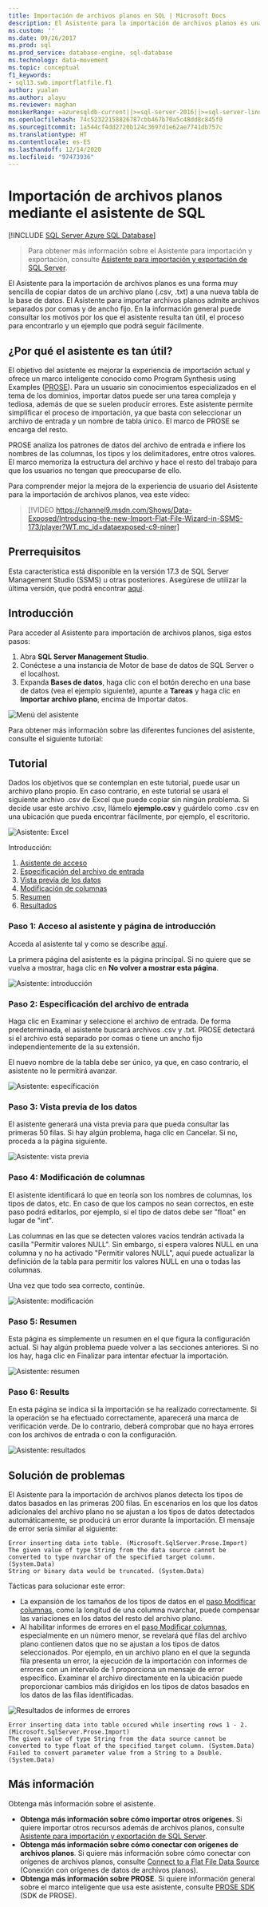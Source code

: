 ```yaml
---
title: Importación de archivos planos en SQL | Microsoft Docs
description: El Asistente para la importación de archivos planos es una forma muy sencilla de copiar datos de un archivo .csv o .txt a una nueva tabla de la base de datos. En este artículo se muestra cómo y cuándo usar el asistente.
ms.custom: ''
ms.date: 09/26/2017
ms.prod: sql
ms.prod_service: database-engine, sql-database
ms.technology: data-movement
ms.topic: conceptual
f1_keywords:
- sql13.swb.importflatfile.f1
author: yualan
ms.author: alayu
ms.reviewer: maghan
monikerRange: =azuresqldb-current||>=sql-server-2016||>=sql-server-linux-2017||=azuresqldb-mi-current
ms.openlocfilehash: 74c52322158826787cbb467b70a5c48dd8c845f0
ms.sourcegitcommit: 1a544cf4dd2720b124c3697d1e62ae7741db757c
ms.translationtype: HT
ms.contentlocale: es-ES
ms.lasthandoff: 12/14/2020
ms.locfileid: "97473936"
---
```

# <a name="import-flat-file-to-sql-wizard"></a>Importación de archivos planos mediante el asistente de SQL
[!INCLUDE [SQL Server Azure SQL Database](../../includes/applies-to-version/sql-asdb.md)]
> Para obtener más información sobre el Asistente para importación y exportación, consulte [Asistente para importación y exportación de SQL Server](../../integration-services/import-export-data/import-and-export-data-with-the-sql-server-import-and-export-wizard.md).

El Asistente para la importación de archivos planos es una forma muy sencilla de copiar datos de un archivo plano (.csv, .txt) a una nueva tabla de la base de datos.  El Asistente para importar archivos planos admite archivos separados por comas y de ancho fijo. En la información general puede consultar los motivos por los que el asistente resulta tan útil, el proceso para encontrarlo y un ejemplo que podrá seguir fácilmente.

## <a name="why-would-i-use-this-wizard"></a>¿Por qué el asistente es tan útil?
El objetivo del asistente es mejorar la experiencia de importación actual y ofrece un marco inteligente conocido como Program Synthesis using Examples ([PROSE](https://microsoft.github.io/prose/)). Para un usuario sin conocimientos especializados en el tema de los dominios, importar datos puede ser una tarea compleja y tediosa, además de que se suelen producir errores. Este asistente permite simplificar el proceso de importación, ya que basta con seleccionar un archivo de entrada y un nombre de tabla único. El marco de PROSE se encarga del resto.

PROSE analiza los patrones de datos del archivo de entrada e infiere los nombres de las columnas, los tipos y los delimitadores, entre otros valores. El marco memoriza la estructura del archivo y hace el resto del trabajo para que los usuarios no tengan que preocuparse de ello.

Para comprender mejor la mejora de la experiencia de usuario del Asistente para la importación de archivos planos, vea este vídeo:

> [!VIDEO https://channel9.msdn.com/Shows/Data-Exposed/Introducing-the-new-Import-Flat-File-Wizard-in-SSMS-173/player?WT.mc_id=dataexposed-c9-niner]

## <a name="prerequisites"></a>Prerrequisitos
Esta característica está disponible en la versión 17.3 de SQL Server Management Studio (SSMS) u otras posteriores. Asegúrese de utilizar la última versión, que podrá encontrar [aquí](../../ssms/download-sql-server-management-studio-ssms.md).
 
## <a name="getting-started"></a><a id="started"></a>Introducción
Para acceder al Asistente para importación de archivos planos, siga estos pasos:

1. Abra **SQL Server Management Studio**.
2. Conéctese a una instancia de Motor de base de datos de SQL Server o el localhost.
3. Expanda **Bases de datos**, haga clic con el botón derecho en una base de datos (vea el ejemplo siguiente), apunte a **Tareas** y haga clic en **Importar archivo plano**, encima de Importar datos.

![Menú del asistente](media/import-flat-file-wizard/import-flat-file-menu.png)

Para obtener más información sobre las diferentes funciones del asistente, consulte el siguiente tutorial:

## <a name="tutorial"></a>Tutorial
Dados los objetivos que se contemplan en este tutorial, puede usar un archivo plano propio. En caso contrario, en este tutorial se usará el siguiente archivo .csv de Excel que puede copiar sin ningún problema. Si decide usar este archivo .csv, llámelo **ejemplo.csv** y guárdelo como .csv en una ubicación que pueda encontrar fácilmente, por ejemplo, el escritorio.

![Asistente: Excel](media/import-flat-file-wizard/import-flat-file-example.png)

Introducción:
1. [Asistente de acceso](#step-1-access-wizard-and-intro-page)
2. [Especificación del archivo de entrada](#step-2-specify-input-file)
3. [Vista previa de los datos](#step-3-preview-data)
4. [Modificación de columnas](#step-4-modify-columns)
5. [Resumen](#step-5-summary)
6. [Resultados](#step-6-results)

### <a name="step-1-access-wizard-and-intro-page"></a>Paso 1: Acceso al asistente y página de introducción
Acceda al asistente tal y como se describe [aquí](#started).

La primera página del asistente es la página principal. Si no quiere que se vuelva a mostrar, haga clic en **No volver a mostrar esta página**.

![Asistente: introducción](media/import-flat-file-wizard/import-flat-file-intro.png)

### <a name="step-2-specify-input-file"></a>Paso 2: Especificación del archivo de entrada
Haga clic en Examinar y seleccione el archivo de entrada. De forma predeterminada, el asistente buscará archivos .csv y .txt. PROSE detectará si el archivo está separado por comas o tiene un ancho fijo independientemente de la su extensión.

El nuevo nombre de la tabla debe ser único, ya que, en caso contrario, el asistente no le permitirá avanzar.

![Asistente: especificación](media/import-flat-file-wizard/import-flat-file-specify.png)

### <a name="step-3-preview-data"></a>Paso 3: Vista previa de los datos
El asistente generará una vista previa para que pueda consultar las primeras 50 filas. Si hay algún problema, haga clic en Cancelar. Si no, proceda a la página siguiente.

![Asistente: vista previa](media/import-flat-file-wizard/import-flat-file-preview.png)

### <a name="step-4-modify-columns"></a>Paso 4: Modificación de columnas
El asistente identificará lo que en teoría son los nombres de columnas, los tipos de datos, etc. En caso de que los campos no sean correctos, en este paso podrá editarlos, por ejemplo, si el tipo de datos debe ser "float" en lugar de "int".

Las columnas en las que se detecten valores vacíos tendrán activada la casilla "Permitir valores NULL". Sin embargo, si espera valores NULL en una columna y no ha activado "Permitir valores NULL", aquí puede actualizar la definición de la tabla para permitir los valores NULL en una o todas las columnas.

Una vez que todo sea correcto, continúe.

![Asistente: modificación](media/import-flat-file-wizard/import-flat-file-modify.png)

### <a name="step-5-summary"></a>Paso 5: Resumen
Esta página es simplemente un resumen en el que figura la configuración actual. Si hay algún problema puede volver a las secciones anteriores. Si no los hay, haga clic en Finalizar para intentar efectuar la importación.

![Asistente: resumen](media/import-flat-file-wizard/import-flat-file-summary.png)

### <a name="step-6-results"></a>Paso 6: Results
En esta página se indica si la importación se ha realizado correctamente. Si la operación se ha efectuado correctamente, aparecerá una marca de verificación verde. De lo contrario, deberá comprobar que no haya errores con los archivos de entrada o con la configuración.

![Asistente: resultados](media/import-flat-file-wizard/import-flat-file-results.png)

## <a name="troubleshooting"></a>Solución de problemas
El Asistente para la importación de archivos planos detecta los tipos de datos basados en las primeras 200 filas.  En escenarios en los que los datos adicionales del archivo plano no se ajustan a los tipos de datos detectados automáticamente, se producirá un error durante la importación. El mensaje de error sería similar al siguiente:
```
Error inserting data into table. (Microsoft.SqlServer.Prose.Import)
The given value of type String from the data source cannot be converted to type nvarchar of the specified target column. (System.Data)
String or binary data would be truncated. (System.Data)
```
Tácticas para solucionar este error:
- La expansión de los tamaños de los tipos de datos en el [paso Modificar columnas](#step-4-modify-columns), como la longitud de una columna nvarchar, puede compensar las variaciones en los datos del resto del archivo plano.
- Al habilitar informes de errores en el [paso Modificar columnas](#step-4-modify-columns), especialmente en un número menor, se revelará qué filas del archivo plano contienen datos que no se ajustan a los tipos de datos seleccionados. Por ejemplo, en un archivo plano en el que la segunda fila presenta un error, la ejecución de la importación con informes de errores con un intervalo de 1 proporciona un mensaje de error específico.  Examinar el archivo directamente en la ubicación puede proporcionar cambios más dirigidos en los tipos de datos basados en los datos de las filas identificadas.

![Resultados de informes de errores](media/import-flat-file-wizard/import-flat-file-error.png)

```
Error inserting data into table occured while inserting rows 1 - 2. (Microsoft.SqlServer.Prose.Import)
The given value of type String from the data source cannot be converted to type float of the specified target column. (System.Data)
Failed to convert parameter value from a String to a Double. (System.Data)
```


## <a name="learn-more"></a>Más información

Obtenga más información sobre el asistente.
 
- **Obtenga más información sobre cómo importar otros orígenes**. Si quiere importar otros recursos además de archivos planos, consulte [Asistente para importación y exportación de SQL Server](../../integration-services/import-export-data/import-and-export-data-with-the-sql-server-import-and-export-wizard.md).
- **Obtenga más información sobre cómo conectar con orígenes de archivos planos**. Si quiere más información sobre cómo conectar con orígenes de archivos planos, consulte [Connect to a Flat File Data Source](../../integration-services/import-export-data/connect-to-a-flat-file-data-source-sql-server-import-and-export-wizard.md) (Conexión con orígenes de datos de archivos planos).
- **Obtenga más información sobre PROSE**. Si quiere información general sobre el marco inteligente que usa este asistente, consulte [PROSE SDK](https://microsoft.github.io/prose/) (SDK de PROSE).
